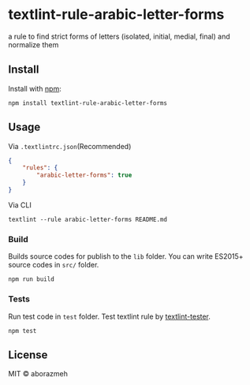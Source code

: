 # textlint-rule-arabic-letter-forms

a rule to find strict forms of letters (isolated, initial, medial, final) and normalize them

## Install

Install with [npm](https://www.npmjs.com/):

    npm install textlint-rule-arabic-letter-forms

## Usage

Via `.textlintrc.json`(Recommended)

```json
{
    "rules": {
        "arabic-letter-forms": true
    }
}
```

Via CLI

```
textlint --rule arabic-letter-forms README.md
```

### Build

Builds source codes for publish to the `lib` folder.
You can write ES2015+ source codes in `src/` folder.

    npm run build

### Tests

Run test code in `test` folder.
Test textlint rule by [textlint-tester](https://github.com/textlint/textlint-tester).

    npm test

## License

MIT © aborazmeh
